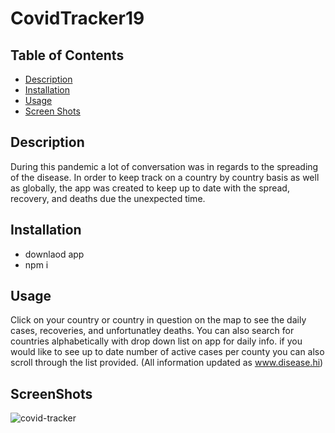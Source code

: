 # CovidTracker19

## Table of Contents

- [Description](#Description)
- [Installation](#Installation)
- [Usage](#Usage)
- [Screen Shots](#ScreenShots)

## Description

During this pandemic a lot of conversation was in regards to the spreading of the disease. In order to keep track on a country by country basis as well as globally, the app was created to keep up to date with the spread, recovery, and deaths due the unexpected time.

## Installation

- downlaod app
- npm i

## Usage

Click on your country or country in question on the map to see the daily cases, recoveries, and unfortunatley deaths. You can also search for countries alphabetically with drop down list on app for daily info. if you would like to see up to date number of active cases per county you can also scroll through the list provided. (All information updated as www.disease.hi)

## ScreenShots

![covid-tracker]()
